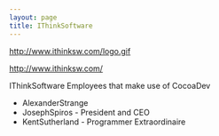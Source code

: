 ```yaml
---
layout: page
title: IThinkSoftware
---
```




http://www.ithinksw.com/logo.gif

http://www.ithinksw.com/

IThinkSoftware Employees that make use of CocoaDev


* AlexanderStrange
* JosephSpiros - President and CEO
* KentSutherland - Programmer Extraordinaire

